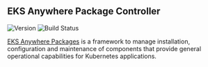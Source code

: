 ## **EKS Anywhere Package Controller**
![Version](https://img.shields.io/badge/version-v0.3.9-blue)
![Build Status](https://codebuild.us-west-2.amazonaws.com/badges?uuid=eyJlbmNyeXB0ZWREYXRhIjoiRmp0cVVpck53WjVxYUVibGxFdSsxM05sby9zenRkN1YwRTVLTjhBUUFORXpGQkVkR2Y3aThhdDhEN3pHZzRpRHl0K2xRcFd0U2VIcWpUaW9kb1hOV3FFPSIsIml2UGFyYW1ldGVyU3BlYyI6InNKTm5MNWZPNVA3T0tOV0EiLCJtYXRlcmlhbFNldFNlcmlhbCI6MX0%3D&branch=main)

[EKS Anywhere Packages](https://github.com/aws/eks-anywhere-packages) is a framework to manage installation, configuration and maintenance of components that provide general operational capabilities for Kubernetes applications.

